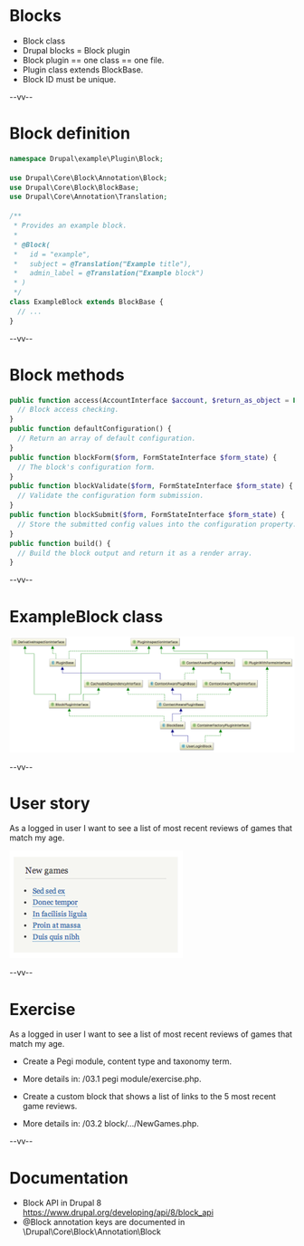 # Blocks
- Block class
- Drupal blocks = Block plugin
- Block plugin == one class == one file.
- Plugin class extends BlockBase.
- Block ID must be unique.

--vv--

# Block definition

```php
namespace Drupal\example\Plugin\Block;

use Drupal\Core\Block\Annotation\Block;
use Drupal\Core\Block\BlockBase;
use Drupal\Core\Annotation\Translation;

/**
 * Provides an example block.
 *
 * @Block(
 *   id = "example",
 *   subject = @Translation("Example title"),
 *   admin_label = @Translation("Example block")
 * )
 */
class ExampleBlock extends BlockBase {
  // ...
}
```

--vv--

# Block methods

```php
public function access(AccountInterface $account, $return_as_object = FALSE) {
  // Block access checking.
}
public function defaultConfiguration() {
  // Return an array of default configuration.
}
public function blockForm($form, FormStateInterface $form_state) {
  // The block's configuration form.
}
public function blockValidate($form, FormStateInterface $form_state) {
  // Validate the configuration form submission.
}
public function blockSubmit($form, FormStateInterface $form_state) {
  // Store the submitted config values into the configuration property.
}
public function build() {
  // Build the block output and return it as a render array.
}
```

--vv--

# ExampleBlock class

![The ExampleBlock class](lesson-2/slides/images/block-classes.png)<!-- .element: style="width: 100%;" -->

--vv--

# User story
As a logged in user I want to see a list of most recent reviews of games that match my age.

![Screenshot List of games](lesson-2/slides/images/pegi-new-games-list.png)

--vv--

# Exercise
As a logged in user I want to see a list of most recent reviews of games that match my age.

- Create a Pegi module, content type and taxonomy term. 
- More details in: /03.1 pegi module/exercise.php.

- Create a custom block that shows a list of links to the 5 most recent game reviews.
- More details in: /03.2 block/.../NewGames.php.

--vv--

# Documentation
- Block API in Drupal 8 <br>https://www.drupal.org/developing/api/8/block_api
- @Block annotation keys are documented in \Drupal\Core\Block\Annotation\Block
